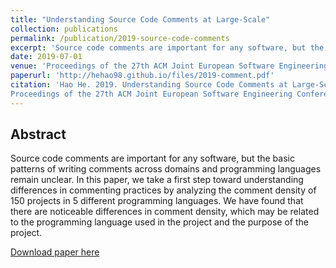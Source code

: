 ```yaml
---
title: "Understanding Source Code Comments at Large-Scale"
collection: publications
permalink: /publication/2019-source-code-comments
excerpt: 'Source code comments are important for any software, but the basic patterns of writing comments across domains and programming languages remain unclear. In this paper, we take a first step toward understanding differences in commenting practices by analyzing the comment density of 150 projects in 5 different programming languages. We have found that there are noticeable differences in comment density, which may be related to the programming language used in the project and the purpose of the project.'
date: 2019-07-01
venue: 'Proceedings of the 27th ACM Joint European Software Engineering Conference and Symposium on the Foundations of Software Engineering (ESEC/FSE ’19)'
paperurl: 'http://hehao98.github.io/files/2019-comment.pdf'
citation: 'Hao He. 2019. Understanding Source Code Comments at Large-Scale. In
Proceedings of the 27th ACM Joint European Software Engineering Conference and Symposium on the Foundations of Software Engineering (ESEC/FSE ’19), August 26–30, 2019, Tallinn, Estonia. ACM, New York, NY, USA, 3 pages. https://doi.org/10.1145/3338906.3342494'
---
```


## Abstract

Source code comments are important for any software, but the basic patterns of writing comments across domains and programming languages remain unclear. In this paper, we take a first step toward understanding differences in commenting practices by analyzing the comment density of 150 projects in 5 different programming languages. We have found that there are noticeable differences in comment density, which may be related to the programming language used in the project and the purpose of the project.

[Download paper here](http://hehao98.github.io/files/2019-comment.pdf)